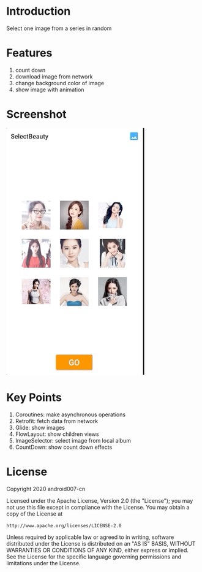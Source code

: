 # Introduction
Select one image from a series in random
# Features
1. count down
2. download image from network
3. change background color of image
4. show image with animation
# Screenshot
![](https://raw.githubusercontent.com/android007-cn/selectBeauty/master/screenshots/screenshot.gif)
# Key Points
1. Coroutines: make asynchronous operations
2. Retrofit: fetch data from network
3. Glide: show images
4. FlowLayout: show children views
5. ImageSelector: select image from local album
6. CountDown: show count down effects
# License
Copyright 2020 android007-cn

Licensed under the Apache License, Version 2.0 (the "License");
you may not use this file except in compliance with the License.
You may obtain a copy of the License at

    http://www.apache.org/licenses/LICENSE-2.0

Unless required by applicable law or agreed to in writing, software
distributed under the License is distributed on an "AS IS" BASIS,
WITHOUT WARRANTIES OR CONDITIONS OF ANY KIND, either express or implied.
See the License for the specific language governing permissions and
limitations under the License.